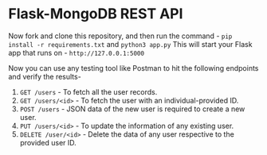 # Flask-MongoDB REST API

Now fork and clone this repository, and then run the command - `pip install -r requirements.txt` and `python3 app.py`
This will start your Flask app that runs on - `http://127.0.0.1:5000`

Now you can use any testing tool like Postman to hit the following endpoints and verify the results-
1. `GET /users` - To fetch all the user records.
2. `GET /users/<id>` - To fetch the user with an individual-provided ID.
3. `POST /users` - JSON data of the new user is required to create a new user.
4. `PUT /users/<id>` - To update the information of any existing user.
5. `DELETE /user/<id>` - Delete the data of any user respective to the provided user ID.
